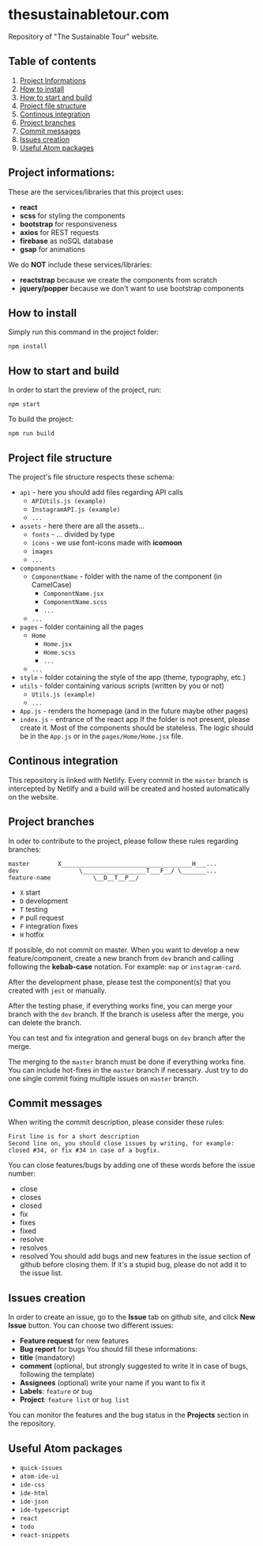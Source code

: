 # thesustainabletour.com
Repository of "The Sustainable Tour" website.

## Table of contents
1. [Project Informations](#project-informations)
2. [How to install](#how-to-install)
3. [How to start and build](#how-to-start-and-build)
4. [Project file structure](#project-file-structure)
5. [Continous integration](#continous-integration)
6. [Project branches](#project-branches)
7. [Commit messages](#commit-messages)
8. [Issues creation](#issues-creation)
9. [Useful Atom packages](#useful-atom-packages)

## Project informations:
These are the services/libraries that this project uses:
- **react**
- **scss** for styling the components
- **bootstrap** for responsiveness
- **axios** for REST requests
- **firebase** as noSQL database
- **gsap** for animations

We do **NOT** include these services/libraries:
- **reactstrap** because we create the components from scratch
- **jquery/popper** because we don't want to use bootstrap components

## How to install
Simply run this command in the project folder:
```shell
npm install
```

## How to start and build
In order to start the preview of the project, run:
```shell
npm start
```
To build the project:
```shell
npm run build
```

## Project file structure
The project's file structure respects these schema:
- `api` - here you should add files regarding API calls
  - `APIUtils.js (example)`
  - `InstagramAPI.js (example)`
  - `...`
- `assets` - here there are all the assets...
  - `fonts` - ... divided by type
  - `icons` - we use font-icons made with **icomoon**
  - `images`
  - `...`
- `components`
  - `ComponentName` - folder with the name of the component (in CamelCase)
    - `ComponentName.jsx`
    - `ComponentName.scss`
    - `...`
  - `...`
- `pages` - folder containing all the pages
  - `Home`
    - `Home.jsx`
    - `Home.scss`
    - `...`
  - `...`
- `style` - folder cotaining the style of the app (theme, typography, etc.)
- `utils` - folder containing various scripts (written by you or not)
  - `Utils.js (example)`
  - `...`
- `App.js` - renders the homepage (and in the future maybe other pages)
- `index.js` - entrance of the react app
If the folder is not present, please create it.
Most of the components should be stateless. The logic should be in the `App.js` or in the `pages/Home/Home.jsx` file.


## Continous integration
This repository is linked with Netlify. Every commit in the `master` branch is intercepted by Netlify and a build will be created and hosted automatically on the website.

## Project branches
In oder to contribute to the project, please follow these rules regarding branches:
```
master        X_____________________________________H___...
dev                 \__________________T___F__/ \_______...
feature-name            \__D__T__P__/
```
- `X` start
- `D` development
- `T` testing
- `P` pull request
- `F` integration fixes
- `H` hotfix

If possible, do not commit on master.
When you want to develop a new feature/component, create a new branch from `dev` branch and calling following the **kebab-case** notation.
For example: `map` or `instagram-card`.

After the development phase, please test the component(s) that you created with `jest` or manually.

After the testing phase, if everything works fine, you can merge your branch with the `dev` branch. If the branch is useless after the merge, you can delete the branch.

You can test and fix integration and general bugs on `dev` branch after the merge.

The merging to the `master` branch must be done if everything works fine.
You can include hot-fixes in the `master` branch if necessary. Just try to do one single commit fixing multiple issues on `master` branch.

## Commit messages
When writing the commit description, please consider these rules:
```
First line is for a short description
Second line on, you should close issues by writing, for example:
closed #34, or fix #34 in case of a bugfix.
```
You can close features/bugs by adding one of these words before the issue number:
- close
- closes
- closed
- fix
- fixes
- fixed
- resolve
- resolves
- resolved
You should add bugs and new features in the issue section of github before closing them. If it's a stupid bug, please do not add it to the issue list.

## Issues creation
In order to create an issue, go to the **Issue** tab on github site, and click **New Issue** button.
You can choose two different issues:
- **Feature request** for new features
- **Bug report** for bugs
You should fill these informations:
- **title** (mandatory)
- **comment** (optional, but strongly suggested to write it in case of bugs, following the template)
- **Assignees** (optional) write your name if you want to fix it
- **Labels**: `feature` or `bug`
- **Project**: `feature list` or `bug list`

You can monitor the features and the bug status in the **Projects** section in the repository.

## Useful Atom packages
- `quick-issues`
- `atom-ide-ui`
- `ide-css`
- `ide-html`
- `ide-json`
- `ide-typescript`
- `react`
- `todo`
- `react-snippets`
